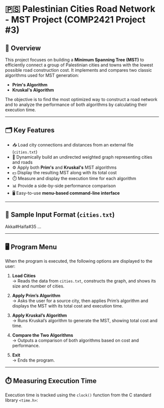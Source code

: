 # 🇵🇸 Palestinian Cities Road Network - MST Project (COMP2421 Project #3)

## 📌 Overview

This project focuses on building a **Minimum Spanning Tree (MST)** to efficiently connect a group of Palestinian cities and towns with the lowest possible road construction cost. It implements and compares two classic algorithms used for MST generation:

- **Prim's Algorithm**
- **Kruskal's Algorithm**

The objective is to find the most optimized way to construct a road network and to analyze the performance of both algorithms by calculating their execution time.

---

## 🗂️ Key Features

- 📥 Load city connections and distances from an external file (`cities.txt`)
- 🧠 Dynamically build an undirected weighted graph representing cities and roads
- ⚙️ Apply both **Prim's** and **Kruskal's** MST algorithms
- 💵 Display the resulting MST along with its total cost
- ⏱️ Measure and display the execution time for each algorithm
- 📊 Provide a side-by-side performance comparison
- 🖥️ Easy-to-use **menu-based command-line interface**

---

## 🧪 Sample Input Format (`cities.txt`)

Akka#Haifa#35
...

---

## 🖥️ Program Menu

When the program is executed, the following options are displayed to the user:

1. **Load Cities**  
   → Reads the data from `cities.txt`, constructs the graph, and shows its size and number of cities.

2. **Apply Prim’s Algorithm**  
   → Asks the user for a source city, then applies Prim’s algorithm and displays the MST with its total cost and execution time.

3. **Apply Kruskal’s Algorithm**  
   → Runs Kruskal’s algorithm to generate the MST, showing total cost and time.

4. **Compare the Two Algorithms**  
   → Outputs a comparison of both algorithms based on cost and performance.

5. **Exit**  
   → Ends the program.

---

## ⏱️ Measuring Execution Time

Execution time is tracked using the `clock()` function from the C standard library `<time.h>`:

